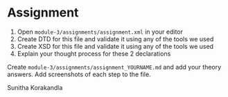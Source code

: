 # Assignment

1. Open `module-3/assignments/assignment.xml` in your editor
2. Create DTD for this file and validate it using any of the tools we used
3. Create XSD for this file and validate it using any of the tools we used
4. Explain your thought process for these 2 declarations

Create `module-3/assignments/assignment_YOURNAME.md` and add your theory answers. Add screenshots of each step to the file.

Sunitha Korakandla